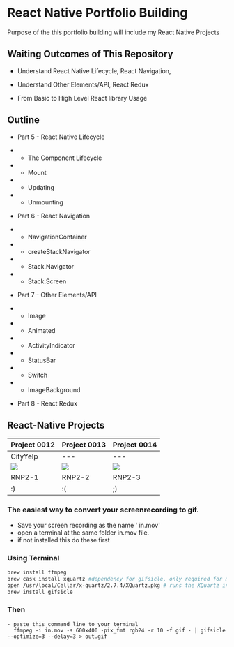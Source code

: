 # React Native Portfolio Building

Purpose of the this portfolio building will include my React Native Projects 

##  Waiting Outcomes of This Repository

- Understand React Native Lifecycle, React Navigation,

- Understand Other Elements/API, React Redux

- From Basic to High Level React library Usage

## Outline
  
- Part 5 - React Native Lifecycle
- - The Component Lifecycle
- - Mount
- - Updating
- - Unmounting

- Part 6 - React Navigation
- - NavigationContainer 
- - createStackNavigator
- - Stack.Navigator
- - Stack.Screen

- Part 7 - Other Elements/API
- - Image
- - Animated
- - ActivityIndicator 
- - StatusBar  
- - Switch 
- - ImageBackground

- Part 8 - React Redux

##  React-Native Projects

  Project 0012|Project 0013|Project 0014
  ---|---|---
  CityYelp|---|---
  <img src = './src(cityYelp)/Assets/CityYelpLast.gif'> |<img src = './src(cityYelp)/Assets/CityYelpLast.gif'> |<img src = './src(cityYelp)/Assets/CityYelpLast.gif'>
  RNP2-1|RNP2-2|RNP2-3
  :)|:(|;)

### The easiest way to convert your screenrecording to gif.


- Save your screen recording as the name ' in.mov'
- open a terminal at the same folder in.mov file.
- if not installed this do these first

### Using Terminal

```bash
brew install ffmpeg 
brew cask install xquartz #dependency for gifsicle, only required for mountain-lion and above
open /usr/local/Cellar/x-quartz/2.7.4/XQuartz.pkg # runs the XQuartz installer (YOU NEED TO UPDATE THE PATH)
brew install gifsicle
```
### Then

```shell
- paste this command line to your terminal 
  ffmpeg -i in.mov -s 600x400 -pix_fmt rgb24 -r 10 -f gif - | gifsicle --optimize=3 --delay=3 > out.gif
```

<!-- ```c++
int foo() {
    int result = 4;
    return result;
}
``` 

```c++
int foo() { 
    int x = 4;
    return x;
}
```
-->



